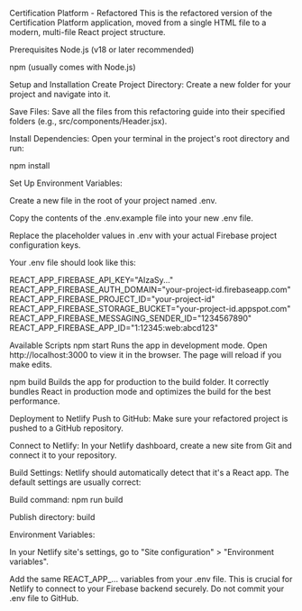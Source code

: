 Certification Platform - Refactored
This is the refactored version of the Certification Platform application, moved from a single HTML file to a modern, multi-file React project structure.

Prerequisites
Node.js (v18 or later recommended)

npm (usually comes with Node.js)

Setup and Installation
Create Project Directory: Create a new folder for your project and navigate into it.

Save Files: Save all the files from this refactoring guide into their specified folders (e.g., src/components/Header.jsx).

Install Dependencies: Open your terminal in the project's root directory and run:

npm install

Set Up Environment Variables:

Create a new file in the root of your project named .env.

Copy the contents of the .env.example file into your new .env file.

Replace the placeholder values in .env with your actual Firebase project configuration keys.

Your .env file should look like this:

REACT_APP_FIREBASE_API_KEY="AIzaSy..."
REACT_APP_FIREBASE_AUTH_DOMAIN="your-project-id.firebaseapp.com"
REACT_APP_FIREBASE_PROJECT_ID="your-project-id"
REACT_APP_FIREBASE_STORAGE_BUCKET="your-project-id.appspot.com"
REACT_APP_FIREBASE_MESSAGING_SENDER_ID="1234567890"
REACT_APP_FIREBASE_APP_ID="1:12345:web:abcd123"

Available Scripts
npm start
Runs the app in development mode. Open http://localhost:3000 to view it in the browser. The page will reload if you make edits.

npm build
Builds the app for production to the build folder. It correctly bundles React in production mode and optimizes the build for the best performance.

Deployment to Netlify
Push to GitHub: Make sure your refactored project is pushed to a GitHub repository.

Connect to Netlify: In your Netlify dashboard, create a new site from Git and connect it to your repository.

Build Settings: Netlify should automatically detect that it's a React app. The default settings are usually correct:

Build command: npm run build

Publish directory: build

Environment Variables:

In your Netlify site's settings, go to "Site configuration" > "Environment variables".

Add the same REACT_APP_... variables from your .env file. This is crucial for Netlify to connect to your Firebase backend securely. Do not commit your .env file to GitHub.